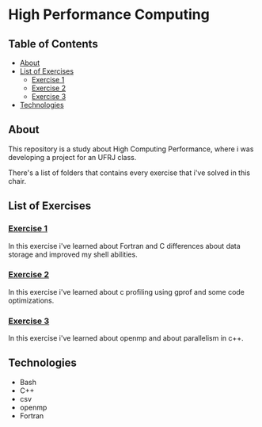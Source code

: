 # High Performance Computing

## Table of Contents

<!--ts-->

- [About](#about)
- [List of Exercises](#list-of-exercises)
  - [Exercise 1](#exercise-1)
  - [Exercise 2](#exercise-2)
  - [Exercise 3](#exercise-3)
- [Technologies](#technologies)
<!--te-->

## About

This repository is a study about High Computing Performance, where i was developing a project for an UFRJ class.

There's a list of folders that contains every exercise that i've solved in this chair.

## List of Exercises

### [Exercise 1](https://github.com/DantasB/High-Performance-Computing/tree/main/First_Exercise)

In this exercise i've learned about Fortran and C differences about data storage and improved my shell abilities.

### [Exercise 2](https://github.com/DantasB/High-Performance-Computing/tree/main/Second_Exercise)

In this exercise i've learned about c profiling using gprof and some code optimizations.

### [Exercise 3](https://github.com/DantasB/High-Performance-Computing/tree/main/Third_Exercise)

In this exercise i've learned about openmp and about parallelism in c++.

## Technologies

- Bash
- C++
- csv
- openmp
- Fortran
